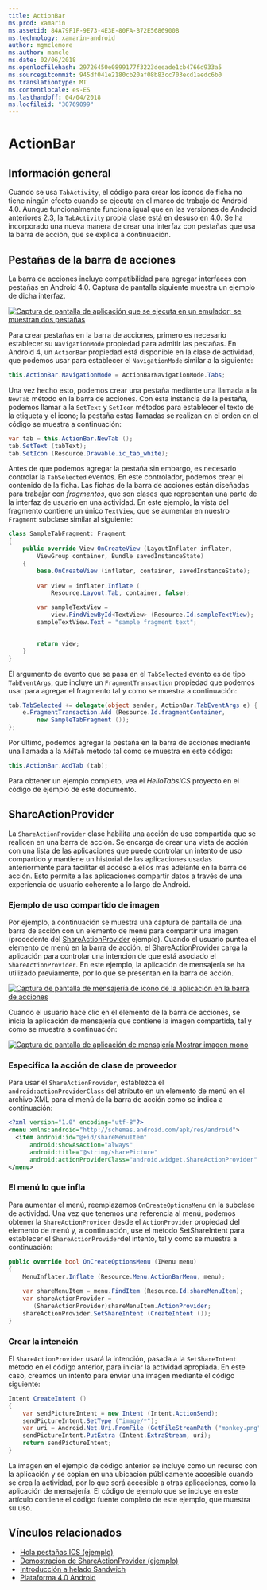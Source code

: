 ```yaml
---
title: ActionBar
ms.prod: xamarin
ms.assetid: 84A79F1F-9E73-4E3E-80FA-B72E5686900B
ms.technology: xamarin-android
author: mgmclemore
ms.author: mamcle
ms.date: 02/06/2018
ms.openlocfilehash: 29726450e0899177f3223deeade1cb4766d933a5
ms.sourcegitcommit: 945df041e2180cb20af08b83cc703ecd1aedc6b0
ms.translationtype: MT
ms.contentlocale: es-ES
ms.lasthandoff: 04/04/2018
ms.locfileid: "30769099"
---
```

# <a name="actionbar"></a>ActionBar


## <a name="overview"></a>Información general

Cuando se usa `TabActivity`, el código para crear los iconos de ficha no tiene ningún efecto cuando se ejecuta en el marco de trabajo de Android 4.0. Aunque funcionalmente funciona igual que en las versiones de Android anteriores 2.3, la `TabActivity` propia clase está en desuso en 4.0. Se ha incorporado una nueva manera de crear una interfaz con pestañas que usa la barra de acción, que se explica a continuación.


## <a name="action-bar-tabs"></a>Pestañas de la barra de acciones

La barra de acciones incluye compatibilidad para agregar interfaces con pestañas en Android 4.0.
Captura de pantalla siguiente muestra un ejemplo de dicha interfaz.

[![Captura de pantalla de aplicación que se ejecuta en un emulador; se muestran dos pestañas](action-bar-images/25-actionbartabs.png)](action-bar-images/25-actionbartabs.png#lightbox)

Para crear pestañas en la barra de acciones, primero es necesario establecer su `NavigationMode` propiedad para admitir las pestañas. En Android 4, un `ActionBar` propiedad está disponible en la clase de actividad, que podemos usar para establecer el `NavigationMode` similar a la siguiente:

```csharp
this.ActionBar.NavigationMode = ActionBarNavigationMode.Tabs;
```

Una vez hecho esto, podemos crear una pestaña mediante una llamada a la `NewTab` método en la barra de acciones. Con esta instancia de la pestaña, podemos llamar a la `SetText` y `SetIcon` métodos para establecer el texto de la etiqueta y el icono; la pestaña estas llamadas se realizan en el orden en el código se muestra a continuación:

```csharp
var tab = this.ActionBar.NewTab ();
tab.SetText (tabText);
tab.SetIcon (Resource.Drawable.ic_tab_white);
```

Antes de que podemos agregar la pestaña sin embargo, es necesario controlar la `TabSelected` eventos. En este controlador, podemos crear el contenido de la ficha. Las fichas de la barra de acciones están diseñadas para trabajar con *fragmentos*, que son clases que representan una parte de la interfaz de usuario en una actividad. En este ejemplo, la vista del fragmento contiene un único `TextView`, que se aumentar en nuestro `Fragment` subclase similar al siguiente:

```csharp
class SampleTabFragment: Fragment
{           
    public override View OnCreateView (LayoutInflater inflater,
        ViewGroup container, Bundle savedInstanceState)
    {
        base.OnCreateView (inflater, container, savedInstanceState);
       
        var view = inflater.Inflate (
            Resource.Layout.Tab, container, false);

        var sampleTextView =
            view.FindViewById<TextView> (Resource.Id.sampleTextView);            
        sampleTextView.Text = "sample fragment text";


        return view;
    }
}
```

El argumento de evento que se pasa en el `TabSelected` evento es de tipo `TabEventArgs`, que incluye un `FragmentTransaction` propiedad que podemos usar para agregar el fragmento tal y como se muestra a continuación:

```csharp
tab.TabSelected += delegate(object sender, ActionBar.TabEventArgs e) {             
    e.FragmentTransaction.Add (Resource.Id.fragmentContainer,
        new SampleTabFragment ());
};
```

Por último, podemos agregar la pestaña en la barra de acciones mediante una llamada a la `AddTab` método tal como se muestra en este código:

```csharp
this.ActionBar.AddTab (tab);
```

Para obtener un ejemplo completo, vea el *HelloTabsICS* proyecto en el código de ejemplo de este documento.


## <a name="shareactionprovider"></a>ShareActionProvider

La `ShareActionProvider` clase habilita una acción de uso compartida que se realicen en una barra de acción. Se encarga de crear una vista de acción con una lista de las aplicaciones que puede controlar un intento de uso compartido y mantiene un historial de las aplicaciones usadas anteriormente para facilitar el acceso a ellos más adelante en la barra de acción. Esto permite a las aplicaciones compartir datos a través de una experiencia de usuario coherente a lo largo de Android.


### <a name="image-sharing-example"></a>Ejemplo de uso compartido de imagen

Por ejemplo, a continuación se muestra una captura de pantalla de una barra de acción con un elemento de menú para compartir una imagen (procedente del [ShareActionProvider](https://developer.xamarin.com/samples/monodroid/ShareActionProviderDemo/) ejemplo). Cuando el usuario puntea el elemento de menú en la barra de acción, el ShareActionProvider carga la aplicación para controlar una intención de que está asociado el `ShareActionProvider`. En este ejemplo, la aplicación de mensajería se ha utilizado previamente, por lo que se presentan en la barra de acción.

[![Captura de pantalla de mensajería de icono de la aplicación en la barra de acciones](action-bar-images/09-shareactionprovider.png)](action-bar-images/09-shareactionprovider.png#lightbox)


Cuando el usuario hace clic en el elemento de la barra de acciones, se inicia la aplicación de mensajería que contiene la imagen compartida, tal y como se muestra a continuación:

[![Captura de pantalla de aplicación de mensajería Mostrar imagen mono](action-bar-images/10-messagewithimage.png)](action-bar-images/10-messagewithimage.png#lightbox)


### <a name="specifying-the-action-provider-class"></a>Especifica la acción de clase de proveedor

Para usar el `ShareActionProvider`, establezca el `android:actionProviderClass` del atributo en un elemento de menú en el archivo XML para el menú de la barra de acción como se indica a continuación:

```xml
<?xml version="1.0" encoding="utf-8"?>
<menu xmlns:android="http://schemas.android.com/apk/res/android">
  <item android:id="@+id/shareMenuItem"
      android:showAsAction="always"
      android:title="@string/sharePicture"
      android:actionProviderClass="android.widget.ShareActionProvider" />
</menu>
```


### <a name="inflating-the-menu"></a>El menú lo que infla

Para aumentar el menú, reemplazamos `OnCreateOptionsMenu` en la subclase de actividad. Una vez que tenemos una referencia al menú, podemos obtener la `ShareActionProvider` desde el `ActionProvider` propiedad del elemento de menú y, a continuación, use el método SetShareIntent para establecer el `ShareActionProvider`del intento, tal y como se muestra a continuación:

```csharp
public override bool OnCreateOptionsMenu (IMenu menu)
{
    MenuInflater.Inflate (Resource.Menu.ActionBarMenu, menu);       
           
    var shareMenuItem = menu.FindItem (Resource.Id.shareMenuItem);           
    var shareActionProvider =
       (ShareActionProvider)shareMenuItem.ActionProvider;
    shareActionProvider.SetShareIntent (CreateIntent ());
}
```


### <a name="creating-the-intent"></a>Crear la intención

El `ShareActionProvider` usará la intención, pasada a la `SetShareIntent` método en el código anterior, para iniciar la actividad apropiada. En este caso, creamos un intento para enviar una imagen mediante el código siguiente:

```csharp
Intent CreateIntent ()
{  
    var sendPictureIntent = new Intent (Intent.ActionSend);
    sendPictureIntent.SetType ("image/*");
    var uri = Android.Net.Uri.FromFile (GetFileStreamPath ("monkey.png"));          
    sendPictureIntent.PutExtra (Intent.ExtraStream, uri);
    return sendPictureIntent;
}
```

La imagen en el ejemplo de código anterior se incluye como un recurso con la aplicación y se copian en una ubicación públicamente accesible cuando se crea la actividad, por lo que será accesible a otras aplicaciones, como la aplicación de mensajería. El código de ejemplo que se incluye en este artículo contiene el código fuente completo de este ejemplo, que muestra su uso.



## <a name="related-links"></a>Vínculos relacionados

- [Hola pestañas ICS (ejemplo)](https://developer.xamarin.com/samples/HelloTabsICS/)
- [Demostración de ShareActionProvider (ejemplo)](https://developer.xamarin.com/samples/monodroid/ShareActionProviderDemo/)
- [Introducción a helado Sandwich](http://www.android.com/about/ice-cream-sandwich/)
- [Plataforma 4.0 Android](http://developer.android.com/sdk/android-4.0.html)
